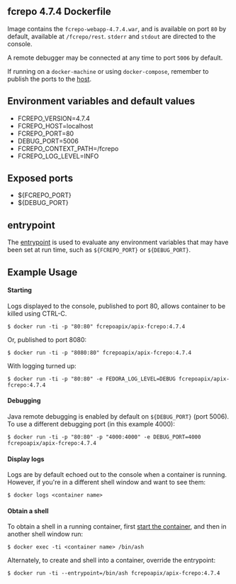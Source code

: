 ## fcrepo 4.7.4 Dockerfile

Image contains the `fcrepo-webapp-4.7.4.war`, and is available on port `80` by default, available at `/fcrepo/rest`.  `stderr` and `stdout` are directed to the console.

A remote debugger may be connected at any time to port `5006` by default.

If running on a `docker-machine` or using `docker-compose`, remember to publish the ports to the [host](https://docs.docker.com/engine/reference/run/#/expose-incoming-ports).

## Environment variables and default values

* FCREPO_VERSION=4.7.4
* FCREPO_HOST=localhost
* FCREPO_PORT=80
* DEBUG_PORT=5006
* FCREPO_CONTEXT_PATH=/fcrepo
* FCREPO_LOG_LEVEL=INFO

## Exposed ports

* ${FCREPO_PORT}
* ${DEBUG_PORT}

## entrypoint

The [entrypoint](entrypoint.sh) is used to evaluate any environment variables that may have been set at run time, such as `${FCREPO_PORT}` or `${DEBUG_PORT}`.

## Example Usage

#### Starting

Logs displayed to the console, published to port 80, allows container to be killed using CTRL-C.

`$ docker run -ti -p "80:80" fcrepoapix/apix-fcrepo:4.7.4`

Or, published to port 8080:

`$ docker run -ti -p "8080:80" fcrepoapix/apix-fcrepo:4.7.4`

With logging turned up:

`$ docker run -ti -p "80:80" -e FEDORA_LOG_LEVEL=DEBUG fcrepoapix/apix-fcrepo:4.7.4`

#### Debugging

Java remote debugging is enabled by default on `${DEBUG_PORT}` (port 5006).  To use a different debugging port (in this example 4000):

`$ docker run -ti -p "80:80" -p "4000:4000" -e DEBUG_PORT=4000 fcrepoapix/apix-fcrepo:4.7.4`

#### Display logs

Logs are by default echoed out to the console when a container is running.  However, if you're in a different shell window and want to see them:

`$ docker logs <container name>`

#### Obtain a shell

To obtain a shell in a running container, first [start the container](#starting), and then in another shell window run:

`$ docker exec -ti <container name> /bin/ash`

Alternately, to create and shell into a container, override the entrypoint:

`$ docker run -ti --entrypoint=/bin/ash fcrepoapix/apix-fcrepo:4.7.4`
